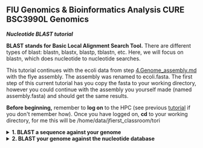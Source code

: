 ## FIU Genomics & Bioinformatics Analysis CURE BSC3990L Genomics ###

***Nucleotide BLAST tutorial***

**BLAST stands for Basic Local Alignment Search Tool.** There are different types of blast: blastn, blastx, blastp, tblastn, etc. Here, we will focus on blastn, which does nucleotide to nucleotide searches.  

This tutorial continues with the ecoli data from step [4.Genome_assembly.md](https://github.com/FierstLab/Bootcamp/blob/main/4.Genome_assembly.md) with the flye assembly. The assembly was renamed to ecoli.fasta. The first step of this current tutorial has you copy the fasta to your working directory, however you could continue with the assembly you yourself made (named assembly.fasta) and should get the same results. 

**Before beginning,** remember to **log on** to the HPC (see previous [tutorial](https://github.com/FierstLab/Bootcamp/blob/main/2.HPC.FIU_HPCC.md) if you don't remember how). Once you have logged on, **cd** to your working directory, for me this will be /home/data/jfierst_classroom/tori

<details>
<summary><b>1. BLAST a sequence against your genome</b></summary>

<br>
This type of BLAST is useful if you want to find a specific sequence in your genome. For example, you may want to extract a ribosomal gene to build a phylogeny, or perhaps you have an interest in genome defense and want to find if there are any PIWI orthologs. Or maybe your interest is about metabolic genes, immune genes, chemosensation, etc. The possibilities are as creative as you are, but being able to search any genome for any sequence of interest is an essential skill in bioinformatics. 


Get the data
```
cp /home/data/jfierst_classroom/blastPractice/ecoli.fasta ./.
cp /home/data/jfierst_classroom/blastPractice/rrsA.fasta ./.
```

Make your script:
```
vi blast.sh
```

Hit [i] for insert and copy/paste the following script.  
```
#!/bin/bash

#SBATCH --account acc_jfierst_classroom
#SBATCH --partition highmem1
#SBATCH --qos highmem1
#SBATCH --output=output_blast.log
#SBATCH --mail-user=username@fiu.edu    #use your own email instead
#SBATCH --mail-type=ALL

module load blast-plus-2.11.0 #load software

blastn -query rrsA.fasta -subject ecoli.fasta -outfmt "6 qseqid sseqid length sstart send sseq" -out blast.out #run blastn, specify table format output
```
Hit [esc], type ":wq" and then hit [enter] to save your script. 

Query is the sequence you want to find while subject is the sequence you're searching. 

Submit your script with:
```
sbatch blast.sh
```
This should only take a minute or two to run. Use '''more''' or '''less''' to check output_blast.log and blast.out for results or errors. 

There are many options you can use to alter the script above. To see these, type:
```
module load blast-plus-2.11.0
blastn -help
```

Your output file (blast.out) should look like:
```
NC_000913.3:4035531-4037072     contig_1        1542    138094  139635  AAATTGAAGAGTTTGATCATGGCTCAGATTGAACGCTGGCGGCAGGCCTAACACATGCAAGTCGAACGGTAACAGGAAGCAGCT
TGCTGCTTTGCTGACGAGTGGCGGACGGGTGAGTAATGTCTGGGAAACTGCCTGATGGAGGGGGATAACTACTGGAAACGGTAGCTAATACCGCATAACGTCGCAAGACCAAAGAGGGGGACCTTCGGGCCTCTTGCCATCGGATGTGCCCAGATG
GGATTAGCTAGTAGGTGGGGTAAAGGCTCACCTAGGCGACGATCCCTAGCTGGTCTGAGAGGATGACCAGCCACACTGGAACTGAGACACGGTCCAGACTCCTACGGGAGGCAGCAGTGGGGAATATTGCACAATGGGCGCAAGCCTGATGCAGCC
ATGCCGCGTGTATGAAGAAGGCCTTCGGGTTGTAAAGTACTTTCAGCGGGGAGGAAGGGAGTAAAGTTAATACCTTTGCTCATTGACGTTACCCGCAGAAGAAGCACCGGCTAACTCCGTGCCAGCAGCCGCGGTAATACGGAGGGTGCAAGCGTT
AATCGGAATTACTGGGCGTAAAGCGCACGCAGGCGGTTTGTTAAGTCAGATGTGAAATCCCCGGGCTCAACCTGGGAACTGCATCTGATACTGGCAAGCTTGAGTCTCGTAGAGGGGGGTAGAATTCCAGGTGTAGCGGTGAAATGCGTAGAGATC
TGGAGGAATACCGGTGGCGAAGGCGGCCCCCTGGACGAAGACTGACGCTCAGGTGCGAAAGCGTGGGGAGCAAACAGGATTAGATACCCTGGTAGTCCACGCCGTAAACGATGTCGACTTGGAGGTTGTGCCCTTGAGGCGTGGCTTCCGGAGCTA
ACGCGTTAAGTCGACCGCCTGGGGAGTACGGCCGCAAGGTTAAAACTCAAATGAATTGACGGGGGCCCGCACAAGCGGTGGAGCATGTGGTTTAATTCGATGCAACGCGAAGAACCTTACCTGGTCTTGACATCCACGGAAGTTTTCAGAGATGAG
AATGTGCCTTCGGGAACCGTGAGACAGGTGCTGCATGGCTGTCGTCAGCTCGTGTTGTGAAATGTTGGGTTAAGTCCCGCAACGAGCGCAACCCTTATCCTTTGTTGCCAGCGGTCCGGCCGGGAACTCAAAGGAGACTGCCAGTGATAAACTGGA
GGAAGGTGGGGATGACGTCAAGTCATCATGGCCCTTACGACCAGGGCTACACACGTGCTACAATGGCGCATACAAAGAGAAGCGACCTCGCGAGAGCAAGCGGACCTCATAAAGTGCGTCGTAGTCCGGATTGGAGTCTGCAACTCGACTCCATGA
AGTCGGAATCGCTAGTAATCGTGGATCAGAATGCCACGGTGAATACGTTCCCGGGCCTTGTACACACCGCCCGTCACACCATGGGAGTGGGTTGCAAAAGAAGTAGGTAGCTTAACCTTCGGGAGGGCGCTTACCACTTTGTGATTCATGACTGGG
GTGAAGTCGTAACAAGGTAACCGTAGGGGAACCTGCGGTTGGATCACCTCCTTA
NC_000913.3:4035531-4037072     contig_1        1542    902776  904317  AAATTGAAGAGTTTGATCATGGCTCAGATTGAACGCTGGCGGCAGGCCTAACACATGCAAGTCGAACGGTAACAGGAAGCAGCT
TGCTGCTTTGCTGACGAGTGGCGGACGGGTGAGTAATGTCTGGGAAACTGCCTGATGGAGGGGGATAACTACTGGAAACGGTAGCTAATACCGCATAATGTCGCAAGACCAAAGAGGGGGACCTTCGGGCCTCTTGCCATCGGATGTGCCCAGATG
GGATTAGCTAGTAGGTGGGGTAAAGGCTCACCTAGGCGACGATCCCTAGCTGGTCTGAGAG
```
Here, we see the query sequence id (rrsA), the subject sequence id (ecoli assembly), the length of the match, the start and end coordinates in the subject sequence, and the actual subject sequence that matches the query. The output looks like this because in our script we specify the table format (-outfmt 6) with options (qseqid sseqid length sstart send sseq). You can get more information about the table format at: https://www.metagenomics.wiki/tools/blast/blastn-output-format-6 

<br>
<br>

**If you want to search for the same sequence over many genomes, you can make a loop.**

In coding, a loop is when we tell the computer to repeat a command a specified amount of times. Here, we repeat the blast command the same blast command we ran before, but this time for each line in list.txt.

To prepare the loop, first obtain all genomes you want to search against and save their filenames in list.txt.  

make a directory and cd into it:
```
mkdir blast_loop
cd blast_loop
```

Get the genomes:
```
cp /home/data/jfierst_classroom/blastPractice/*.fna ./.
```

Save filenames to list.txt:
```
ls *.fna > list.txt
```

Now we are ready to make our loop. 
```
vi blast.sh
```

Hit [i] for insert and copy paste the following script. 
```
#!/bin/bash

#SBATCH --account acc_jfierst_classroom
#SBATCH --partition highmem1
#SBATCH --qos highmem1
#SBATCH --output=output_blast.log
#SBATCH --mail-user=username@fiu.edu    #use your own email instead
#SBATCH --mail-type=ALL

module load blast-plus-2.11.0  #load software

mkdir -p blast_out    #make output directory if it doesn't already exist

#loop searches for the sequence in sequence.fasta in all genomes listed in list.txt and outputs the results from each genome in separate files in blast_out 
while read -r line; do
  blastn -query ./../rrsA.fasta -subject ${line} -outfmt "6 qseqid sseqid length sstart send sseq" -out ./blast_out/${line}_blast.out
done < list.txt
```
Hit [esc], then type ":wq" and hit [enter] to save the script.

submit the script:
```
sbatch blast.sh
```
Your results are in a directory called blast.out

</details>

<details>
<summary><b>2. BLAST your genome against the nucleotide database</b></summary>

<br>

BLASTing your entire genome can give you information about potential contamination and species identification. However, it can be computationally expensive and slow. Additionally, if it is a de novo assembly of an organism previously not sequenced, some sequences may not hit to anything in the BLAST nucleotide database. 

```
#!/bin/bash

#SBATCH --account acc_jfierst_classroom
#SBATCH --partition highmem1
#SBATCH --qos highmem1
#SBATCH --output=output_blast.log
#SBATCH --mail-user=username@fiu.edu    #use your own email instead
#SBATCH --mail-type=ALL

module load blast-plus-2.11.0  #load software

export BLASTDB='/home/data/jfierst_classroom/blastPractice/nt_db/'  #export path to blast nt database

#run blast
blastn -query assembly.fasta -db nt -culling_limit 5 -evalue 1e-25 \
    -outfmt "6 qseqid sseqid pident length mismatch gapopen qstart qend sstart send evalue bitscore stitle" \
    -out blast.out
```
This takes several hours, even with the small ecoli genome we are practicing on.

</details>
